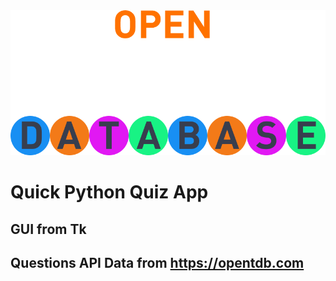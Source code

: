 
<img width="964" alt="java 8 and prio java 8  array review example" src="https://github.com/peddlem25/Quiz/blob/main/images/image.png">


# Quick Python Quiz App

## GUI from Tk
## Questions API Data from https://opentdb.com
